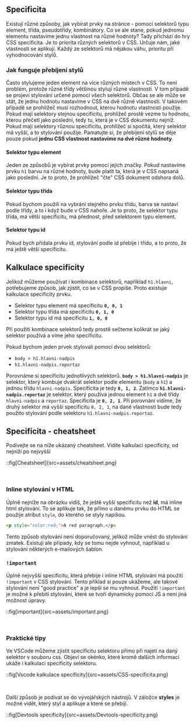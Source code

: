 ## Specificita

Existují různé způsoby, jak vybírat prvky na stránce - pomocí selektorů typu element, třída, pseudotřídy, kombinátory. Co se ale stane, pokud jednomu elementu nastavíme jednu vlastnost na různé hodnoty? Tady přichází do hry CSS specificita. Je to priorita různých selektorů v CSS. Určuje nám, jaké vlastnosti se aplikují. Každý ze selektorů má nějakou váhu, prioritu při vyhodnocování stylů.

### Jak funguje přebíjení stylů

Často stylujeme jeden element na více různých místech v CSS. To není problém, protože různé třídy většinou stylují různé vlastnosti. V tom případě se projeví stylování určené pomocí všech selektorů. Občas se ale může se stát, že jednu hodnotu nastavíme v CSS na dvě různé vlastnosti. V takovém případě se prohlížeč musí rozhodnout, kterou hodnotu vlastnosti použije.
Pokud mají selektory stejnou specificitu, prohlížeč prostě vezme tu hodnotu, kterou přečetl jako poslední, tedy tu, která je v CSS dokumentu nejníž. Pokud mají selektory různou specificitu, prohlížeč si spočítá, který selektor má vyšší, a to stylování použije. Pamatujte si, že přebíjení stylů se děje pouze pokud **jednu CSS vlastnost nastavíme na dvé různé hodnoty**.

#### Selektor typu element

Jeden ze způsobů je vybírat prvky pomocí jejich značky. Pokud nastavíme prvku `h1` barvu na různé hodnoty, bude platit ta, která je v CSS napsaná jako poslední. Je to proto, že prohlížeč "čte" CSS dokument odshora dolů.

#### Selektor typu třída

Pokud bychom použili na vybrání stejného prvku třídu, barva se nastaví podle třídy, a to i když bude v CSS nahoře. Je to proto, že selektor typu třída, má větší specificitu, má přednost, před selektorem typu element.

#### Selektor typu id

Pokud bych přidala prvku id, stylování podle id přebije i třídu, a to proto, že má ještě větší specificitu.

## Kalkulace specificity

Jelikož můžeme používat i kombinace selektorů, například `h1.hlavni`, potřebujeme způsob, jak zjistit, co se v CSS propíše. Proto existuje kalkulace specificity prvku.

- Selektor typu element má specificitu **`0, 0, 1`**
- Selektor typu třída má specificitu **`0, 1, 0`**
- Selektor typu id má specificitu **`1, 0, 0`**

Při použití kombinace selektorů tedy prostě sečteme kolikrát se jaký selektor používá a víme jeho specificitu.

Pokud bychom jeden prvek stylovali pomocí dvou selektorů:

- `body > h1.hlavni-nadpis`
- `h1.hlavni-nadpis.reportaz`

Porovnáme si specificitu jednotlivých selektorů. **`body > h1.hlavni-nadpis`** je selektor, který kombuje dvakrát selektor podle elementu (`body` a `h1`) a jednou třídu `hlavni-nadpis`. Specificita je tedy **`0, 1, 2`**. Zatímco **`h1.hlavni-nadpis.reportaz`** je selektor, který používá jednou element `h1` a dvě třídy `hlavni-nadpis` a `reportaz`. Specificita je **`0, 2, 1`**.
Při porovnání vidíme, že druhý selektor má vyšší specificitu `0, 2, 1`, na dané vlastnosti bude tedy použito stylování podle selektoru `h1.hlavni-nadpis.reportaz`.

## Specificita - cheatsheet

Podívejte se na níže ukázaný cheatsheet. Vidíte kalkulaci specificity, od nejniží po nejvyšší

::fig[Cheatsheet]{src=assets/cheatsheet.png}

<br/>

### Inline stylování v HTML

Úplně nejníže na obrázku vidíš, že ještě vyšší specificitu než **id**, má inline html stylování. To se aplikuje tak, že přímo u danému prvku do HTML se použije atribut `style`, do kterého se styly napíšou.

```html
<p style="color:red;">A red paragraph.</p>
```

Tento způsob stylování není doporučovaný, jelikož může vnést do stylování zmatek. Existují ale případy, kdy se tomu nejde vyhnout, například u stylování některých e-mailových šablon.

### `!important`

Úplně nejvyšší specificitu, která přebije i inline HTML stylování má použití `!important` v CSS stylování. Tento příklad si pouze ukážeme, ale takové stylování není "good practice" a je lepší se mu vyhnout. Použití `!important` je možné k přebití stylování, které se tvoří dynamicky pomocí JS a není jiná možnost úpravy.

::fig[important]{src=assets/important.png}

<br/>

### Praktické tipy

Ve VSCode můžeme zjistit specificitu selektoru přímo při najetí na daný selektor v souboru css. Objeví se okénko, které kromě dalších informací ukáže i kalkulaci specificity selektoru.

::fig[Vscode kalkulace specificity]{src=assets/CSS-specificita.png}

<br/>

Další způsob je podívat se do vývojářských nástrojů. V záložce **styles** je možné vidět, který styl a aplikuje a které se přebijí.

::fig[Devtools specificity]{src=assets/Devtools-specificity.png}
